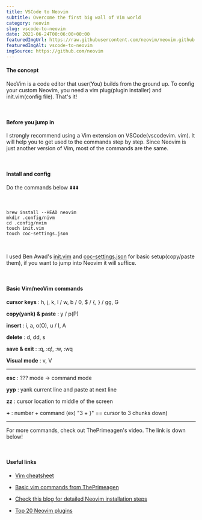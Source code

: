 ```yaml
---
title: VSCode to Neovim
subtitle: Overcome the first big wall of Vim world
category: neovim
slug: vscode-to-neovim
date: 2021-06-24T00:06:00+00:00
featuredImgUrl: https://raw.githubusercontent.com/neovim/neovim.github.io/master/logos/neovim-logo-300x87.png
featuredImgAlt: vscode-to-neovim
imgSource: https://github.com/neovim
---
```


#### The concept

NeoVim is a code editor that user(You) builds from the ground up. To config your custom Neovim, you need a vim plug(plugin installer) and init.vim(config file). That's it!

<br>

#### Before you jump in

I strongly recommend using a Vim extension on VSCode(vscodevim. vim). It will help you to get used to the commands step by step. Since Neovim is just another version of Vim, most of the commands are the same.

<br>

#### Install and config

Do the commands below ⬇️⬇️⬇️️

<br>

```shell
brew install --HEAD neovim
mkdir .config/nivm
cd .config/nvim
touch init.vim
touch coc-settings.json
```

<br>

I used Ben Awad's [init.vim](https://gist.github.com/benawad/b768f5a5bbd92c8baabd363b7e79786f) and [coc-settings.json](https://gist.github.com/benawad/e187dd887f256a6a002905ec7f22ad76) for basic setup(copy/paste them), if you want to jump into Neovim it will suffice.

<br>

#### Basic Vim/neoVim commands

**cursor keys** :
h, j, k, l / w, b / 0, $ / {, } / gg, G

**copy(yank) & paste** :
y / p(P)

**insert** :
i, a, o(O), u / I, A

**delete** :
d, dd, s

**save & exit** :
:q, :q!, :w, :wq

**Visual mode** :
v, V

---

**esc** :
??? mode -> command mode

**yyp** :
yank current line and paste at next line

**zz** :
cursor location to middle of the screen

**+** :
number + command (ex) "3 + }" == cursor to 3 chunks down)

---

For more commands, check out ThePrimeagen's video. The link is down below!

<br>

#### Useful links

- [Vim cheatsheet](https://vim.rtorr.com/)

- [Basic vim commands from ThePrimeagen](https://www.youtube.com/watch?v=H3o4l4GVLW0)

- [Check this blog for detailed Neovim installation steps](https://medium.com/life-at-moka/step-up-your-game-with-neovim-62ba814166d7)

- [Top 20 Neovim plugins](https://breuer.dev/blog/top-neovim-plugins)
